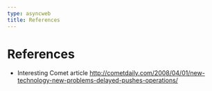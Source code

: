 ```yaml
---
type: asyncweb
title: References
---
```


# References

* Interesting Comet article <http://cometdaily.com/2008/04/01/new-technology-new-problems-delayed-pushes-operations/>
